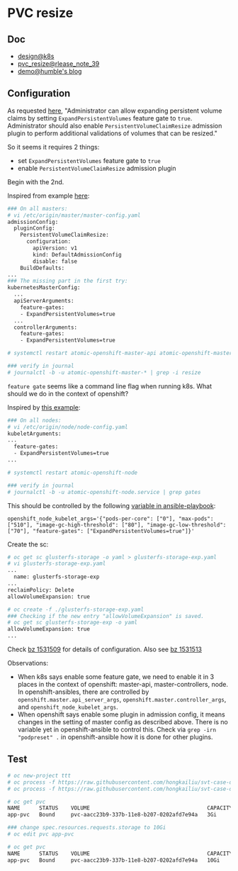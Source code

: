 # PVC resize

## Doc

* [design@k8s](https://github.com/kubernetes/community/blob/master/contributors/design-proposals/storage/grow-volume-size.md)
* [pvc_resize@rlease_note_39](https://docs.openshift.com/container-platform/3.9/release_notes/ocp_3_9_release_notes.html#ocp-39-pv-resize)
* [demo@humble's blog](https://www.humblec.com/glusterfs-dynamic-provisioner-online-resizing-of-glusterfs-pvs-in-kubernetes-v-1-8/)

## Configuration

As requested [here](https://kubernetes.io/docs/concepts/storage/persistent-volumes/#expanding-persistent-volumes-claims),
"Administrator can allow expanding persistent volume claims by setting `ExpandPersistentVolumes` feature gate to `true`.
Administrator should also enable `PersistentVolumeClaimResize` admission plugin to perform additional validations of volumes that can be resized."

So it seems it requires 2 things:

* set `ExpandPersistentVolumes` feature gate to `true`
* enable `PersistentVolumeClaimResize` admission plugin

Begin with the 2nd.

Inspired from example [here](https://docs.openshift.com/container-platform/3.9/architecture/additional_concepts/admission_controllers.html#admission-controllers-general-admission-rules):

```sh
### On all masters:
# vi /etc/origin/master/master-config.yaml
admissionConfig:
  pluginConfig:
    PersistentVolumeClaimResize:
      configuration:
        apiVersion: v1
        kind: DefaultAdmissionConfig
        disable: false
    BuildDefaults:
...
### The missing part in the first try:
kubernetesMasterConfig:
  ...
  apiServerArguments:
    feature-gates:
    - ExpandPersistentVolumes=true
  ...
  controllerArguments:
    feature-gates:
    - ExpandPersistentVolumes=true

# systemctl restart atomic-openshift-master-api atomic-openshift-master-controllers

### verify in journal
# journalctl -b -u atomic-openshift-master-* | grep -i resize
```

`feature gate` seems like a command line flag when running k8s. What should we do in the
context of openshift?

Inspired by [this example](https://blog.openshift.com/how-to-use-gpus-in-openshift-3-6-still-alpha/):

```sh
### On all nodes:
# vi /etc/origin/node/node-config.yaml
kubeletArguments:
...
  feature-gates:
  - ExpandPersistentVolumes=true
...

# systemctl restart atomic-openshift-node

### verify in journal
# journalctl -b -u atomic-openshift-node.service | grep gates
```

This should be controlled by the following [variable in ansible-playbook](https://docs.openshift.com/enterprise/3.2/install_config/install/advanced_install.html):

```
openshift_node_kubelet_args='{"pods-per-core": ["0"], "max-pods": ["510"], "image-gc-high-threshold": ["80"], "image-gc-low-threshold": ["70"], "feature-gates": ["ExpandPersistentVolumes=true"]}'
```


Create the sc:

```sh
# oc get sc glusterfs-storage -o yaml > glusterfs-storage-exp.yaml
# vi glusterfs-storage-exp.yaml
...
  name: glusterfs-storage-exp
...
reclaimPolicy: Delete
allowVolumeExpansion: true

# oc create -f ./glusterfs-storage-exp.yaml 
### Checking if the new entry "allowVolumeExpansion" is saved.
# oc get sc glusterfs-storage-exp -o yaml
allowVolumeExpansion: true
...
```

Check [bz 1531509](https://bugzilla.redhat.com/show_bug.cgi?id=1531509) for details of configuration. Also see [bz 1531513](https://bugzilla.redhat.com/show_bug.cgi?id=1531513)

Observations:
* When k8s says enable some feature gate, we need to enable it in 3 places in the context of openshift: master-api, master-controllers, node. In openshift-ansibles, there are controlled by `openshift.master.api_server_args`, `openshift.master.controller_args`, and `openshift_node_kubelet_args`.
* When openshift says enable some plugin in admission config, it means changes in the setting of master config as described above. There is no variable yet in openshift-ansible to control this. Check via `grep -irn "podpreset" .`  in openshift-ansible how it is done for other plugins.


## Test

```sh
# oc new-project ttt
# oc process -f https://raw.githubusercontent.com/hongkailiu/svt-case-doc/master/files/pvc_template.yaml -p PVC_NAME=app-pvc -p STORAGE_CLASS_NAME="glusterfs-storage-exp" | oc create -f -
# oc process -f https://raw.githubusercontent.com/hongkailiu/svt-case-doc/master/files/dc_template.yaml -p NAME=app PVC_NAME=app-pvc | oc create -f -

# oc get pvc
NAME      STATUS    VOLUME                                     CAPACITY   ACCESS MODES   STORAGECLASS            AGE
app-pvc   Bound     pvc-aacc23b9-337b-11e8-b207-0202afd7e94a   3Gi        RWO            glusterfs-storage-exp   1m

### change spec.resources.requests.storage to 10Gi
# oc edit pvc app-pvc

# oc get pvc
NAME      STATUS    VOLUME                                     CAPACITY   ACCESS MODES   STORAGECLASS            AGE
app-pvc   Bound     pvc-aacc23b9-337b-11e8-b207-0202afd7e94a   10Gi       RWO            glusterfs-storage-exp   3m
```
